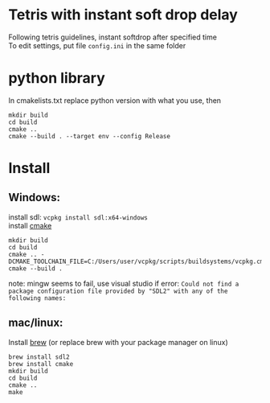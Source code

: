 # Tetris with instant soft drop delay
Following tetris guidelines, instant softdrop after specified time\
To edit settings, put file `config.ini` in the same folder
# python library
In cmakelists.txt replace python version with what you use, then
```
mkdir build
cd build
cmake ..
cmake --build . --target env --config Release
```
# Install

## Windows:
install sdl: `vcpkg install sdl:x64-windows`\
install [cmake](https://cmake.org/download/)
```
mkdir build
cd build
cmake .. -DCMAKE_TOOLCHAIN_FILE=C:/Users/user/vcpkg/scripts/buildsystems/vcpkg.cmake
cmake --build .
```
note: mingw seems to fail, use visual studio if error:
`Could not find a package configuration file provided by "SDL2" with any of the following names:`
## mac/linux:
Install [brew](https://brew.sh)
(or replace brew with your package manager on linux)
```
brew install sdl2
brew install cmake
mkdir build
cd build
cmake ..
make
```



